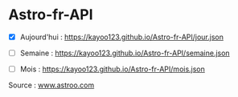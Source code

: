 # Astro-fr-API

- [x] Aujourd'hui : https://kayoo123.github.io/Astro-fr-API/jour.json
- [ ] Semaine : https://kayoo123.github.io/Astro-fr-API/semaine.json
- [ ] Mois : https://kayoo123.github.io/Astro-fr-API/mois.json


Source : www.astroo.com
